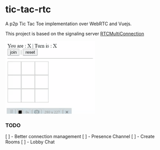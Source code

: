 # tic-tac-rtc

A p2p Tic Tac Toe implementation over WebRTC and Vuejs.

This project is based on the signaling server [RTCMultiConnection](https://rtcmulticonnection.org/)

![p2p Tic Tac Toe](https://github.com/elbouamrani/tic-tac-rtc/blob/main/public/gameplay.gif)

### TODO

[ ] - Better connection management
[ ] - Presence Channel
[ ] - Create Rooms
[ ] - Lobby Chat
